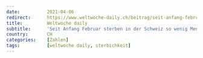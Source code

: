 ```yaml
---
date:          2021-04-06
redirect:      https://www.weltwoche-daily.ch/beitrag/seit-anfang-februar-sterben-in-der-schweiz-so-wenig-menschen-wie-schon-lange-nicht-mehr-warum-berichten-die-medien-nicht/
title:         Weltwoche daily
subtitle:      'Seit Anfang Februar sterben in der Schweiz so wenig Menschen wie schon lange nicht mehr. Warum berichten die Medien nicht?'
country:       CH
categories:    [Zahlen]
tags:          [weltwoche daily, sterbichkeit]
---
```

